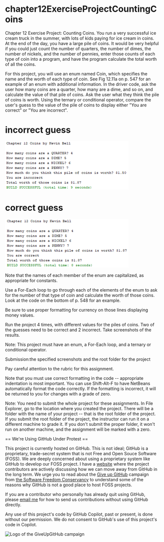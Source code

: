 # chapter12ExerciseProjectCountingCoins
Chapter 12 Exercise Project: Counting Coins. You run a very successful ice cream truck in the summer, with lots of kids paying for ice cream in coins. At the end of the day, you have a large pile of coins. It would be very helpful if you could just count the number of quarters, the number of dimes, the number of nickels, and the number of pennies, enter those counts of each type of coin into a program, and have the program calculate the total worth of all the coins.  

For this project, you will use an enum named Coin, which specifies the name and the worth of each type of coin. See Fig 12.11a on p. 547 for an example of an enum with additional information. In the driver code, ask the user how many coins are a quarter, how many are a dime, and so on, and calculate the value of that pile of coins. Ask the user what they think the pile of coins is worth. Using the ternary or conditional operator, compare the user's guess to the value of the pile of coins to display either "You are correct" or "You are incorrect". 

# incorrect guess

![incorrect guess](https://github.com/bell-kevin/chapter12ExerciseProjectCountingCoins/blob/main/incorrectGuessCoins.PNG)

# correct guess

![correct guess](https://github.com/bell-kevin/chapter12ExerciseProjectCountingCoins/blob/main/correctGuessCoins.PNG)

Note that the names of each member of the enum are capitalized, as appropriate for constants.  

Use a For-Each loop to go through each of the elements of the enum to ask for the number of that type of coin and calculate the worth of those coins. Look at the code on the bottom of p. 548 for an example.  

Be sure to use proper formatting for currency on those lines displaying money values.  

Run the project 4 times, with different values for the piles of coins. Two of the guesses need to be correct and 2 incorrect. Take screenshots of the results.  

Note: This project must have an enum, a For-Each loop, and a ternary or conditional operator.     

Submission:the specified screenshots and the root folder for the project    

Pay careful attention to the rubric for this assignment.  

Note that you must use correct formatting in the code -- appropriate indentation is most important. You can use Shift-Alt-F to have NetBeans automatically format the code correctly. If the formatting is incorrect, it will be returned to you for changes with a grade of zero.  

Note: You need to submit the whole project for these assignments. In File Explorer, go to the location where you created the project. There will be a folder with the name of your project -- that is the root folder of the project.  If you submit the root folder of the project, the instructor can run it on a different machine to grade it. If you don't submit the proper folder, it won't run on another machine, and the assignment will be marked with a zero.

== We're Using GitHub Under Protest ==

This project is currently hosted on GitHub.  This is not ideal; GitHub is a
proprietary, trade-secret system that is not Free and Open Souce Software
(FOSS).  We are deeply concerned about using a proprietary system like GitHub
to develop our FOSS project. I have a [website](bellKevin.me) where the
project contributors are actively discussing how we can move away from GitHub
in the long term.  We urge you to read about the [Give up GitHub](https://GiveUpGitHub.org) campaign 
from [the Software Freedom Conservancy](https://sfconservancy.org) to understand some of the reasons why GitHub is not 
a good place to host FOSS projects.

If you are a contributor who personally has already quit using GitHub, please
[email me](bellKevin.me) for how to send us contributions without
using GitHub directly.

Any use of this project's code by GitHub Copilot, past or present, is done
without our permission.  We do not consent to GitHub's use of this project's
code in Copilot.

![Logo of the GiveUpGitHub campaign](https://sfconservancy.org/img/GiveUpGitHub.png)
